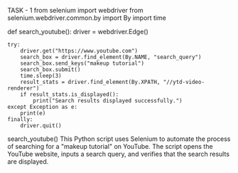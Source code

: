 TASK - 1
from selenium import webdriver
from selenium.webdriver.common.by import By
import time

def search_youtube():
    driver = webdriver.Edge()  
    
    try:
        driver.get("https://www.youtube.com")
        search_box = driver.find_element(By.NAME, "search_query")
        search_box.send_keys("makeup tutorial")
        search_box.submit()
        time.sleep(3)
        result_stats = driver.find_element(By.XPATH, "//ytd-video-renderer")
        if result_stats.is_displayed():
            print("Search results displayed successfully.")
    except Exception as e:
        print(e)
    finally:
        driver.quit()

search_youtube()
This Python script uses Selenium to automate the process of searching for a "makeup tutorial" on YouTube. The script opens the YouTube website, inputs a search query, and verifies that the search results are displayed.
